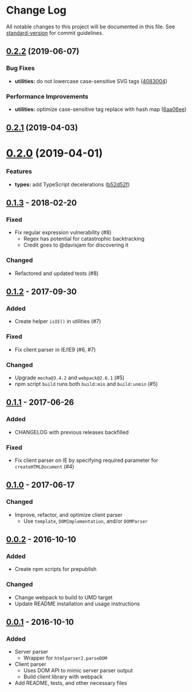# Change Log

All notable changes to this project will be documented in this file. See [standard-version](https://github.com/conventional-changelog/standard-version) for commit guidelines.

## [0.2.2](https://github.com/remarkablemark/html-dom-parser/compare/v0.2.1...v0.2.2) (2019-06-07)


### Bug Fixes

* **utilities:** do not lowercase case-sensitive SVG tags ([4083004](https://github.com/remarkablemark/html-dom-parser/commit/4083004))


### Performance Improvements

* **utilities:** optimize case-sensitive tag replace with hash map ([6aa06ee](https://github.com/remarkablemark/html-dom-parser/commit/6aa06ee))



## [0.2.1](https://github.com/remarkablemark/html-dom-parser/compare/v0.2.0...v0.2.1) (2019-04-03)



# [0.2.0](https://github.com/remarkablemark/html-dom-parser/compare/v0.1.3...v0.2.0) (2019-04-01)


### Features

* **types:** add TypeScript decelerations ([b52d52f](https://github.com/remarkablemark/html-dom-parser/commit/b52d52f))



## [0.1.3](https://github.com/remarkablemark/html-dom-parser/compare/v0.1.2...v0.1.3) - 2018-02-20
### Fixed
- Fix regular expression vulnerability (#8)
  - Regex has potential for catastrophic backtracking
  - Credit goes to @davisjam for discovering it

### Changed
- Refactored and updated tests (#8)

## [0.1.2](https://github.com/remarkablemark/html-dom-parser/compare/v0.1.1...v0.1.2) - 2017-09-30
### Added
- Create helper `isIE()` in utilities (#7)

### Fixed
- Fix client parser in IE/IE9 (#6, #7)

### Changed
- Upgrade `mocha@3.4.2` and `webpack@2.6.1` (#5)
- npm script `build` runs both `build:min` and `build:unmin` (#5)

## [0.1.1](https://github.com/remarkablemark/html-dom-parser/compare/v0.1.0...v0.1.1) - 2017-06-26
### Added
- CHANGELOG with previous releases backfilled

### Fixed
- Fix client parser on IE by specifying required parameter for `createHTMLDocument` (#4)

## [0.1.0](https://github.com/remarkablemark/html-dom-parser/compare/v0.0.2...v0.1.0) - 2017-06-17
### Changed
- Improve, refactor, and optimize client parser
  - Use `template`, `DOMImplementation`, and/or `DOMParser`

## [0.0.2](https://github.com/remarkablemark/html-dom-parser/compare/v0.0.1...v0.0.2) - 2016-10-10
### Added
- Create npm scripts for prepublish

### Changed
- Change webpack to build to UMD target
- Update README installation and usage instructions

## [0.0.1](https://github.com/remarkablemark/html-dom-parser/tree/v0.0.1) - 2016-10-10
### Added
- Server parser
  - Wrapper for `htmlparser2.parseDOM`
- Client parser
  - Uses DOM API to mimic server parser output
  - Build client library with webpack
- Add README, tests, and other necessary files
